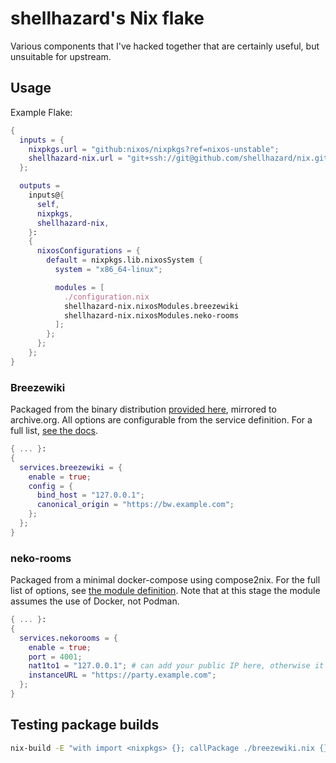 # shellhazard's Nix flake

Various components that I've hacked together that are certainly useful, but unsuitable for upstream.

## Usage

Example Flake:
```nix
{
  inputs = {
    nixpkgs.url = "github:nixos/nixpkgs?ref=nixos-unstable";
    shellhazard-nix.url = "git+ssh://git@github.com/shellhazard/nix.git?ref=main";
  };

  outputs =
    inputs@{
      self,
      nixpkgs,
      shellhazard-nix,
    }:
    {
      nixosConfigurations = {
        default = nixpkgs.lib.nixosSystem {
          system = "x86_64-linux";

          modules = [
          	./configuration.nix
            shellhazard-nix.nixosModules.breezewiki
            shellhazard-nix.nixosModules.neko-rooms
          ];
        };
      };
    };
}
```

### Breezewiki

Packaged from the binary distribution [provided here](https://docs.breezewiki.com/Running.html#%28part._.Running_a_compiled_executable%29), mirrored to archive.org. All options are configurable from the service definition. For a full list, [see the docs](https://docs.breezewiki.com/Configuration.html).

```nix
{ ... }:
{
  services.breezewiki = {
    enable = true;
    config = {
      bind_host = "127.0.0.1";
      canonical_origin = "https://bw.example.com";
    };
  };
}
```
### neko-rooms

Packaged from a minimal docker-compose using compose2nix. For the full list of options, see [the module definition](https://github.com/shellhazard/nix/blob/main/modules/neko-rooms/default.nix). Note that at this stage the module assumes the use of Docker, not Podman.

```nix
{ ... }:
{
  services.nekorooms = {
    enable = true;
    port = 4001;
    nat1to1 = "127.0.0.1"; # can add your public IP here, otherwise it will be resolved automatically
    instanceURL = "https://party.example.com";
  };
}
```

## Testing package builds

```sh
nix-build -E "with import <nixpkgs> {}; callPackage ./breezewiki.nix {}"
```


